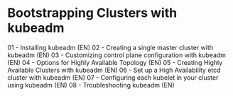 # Bootstrapping Clusters with kubeadm

01 - Installing kubeadm (EN)
02 - Creating a single master cluster with kubeadm (EN)
03 - Customizing control plane configuration with kubeadm (EN)
04 - Options for Highly Available Topology (EN)
05 - Creating Highly Available Clusters with kubeadm (EN)
06 - Set up a High Availability etcd cluster with kubeadm (EN)
07 - Configuring each kubelet in your cluster using kubeadm (EN)
08 - Troubleshooting kubeadm (EN)